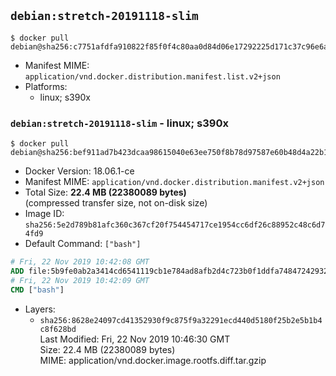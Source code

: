 ## `debian:stretch-20191118-slim`

```console
$ docker pull debian@sha256:c7751afdfa910822f85f0f4c80aa0d84d06e17292225d171c37c96e6a59060d3
```

-	Manifest MIME: `application/vnd.docker.distribution.manifest.list.v2+json`
-	Platforms:
	-	linux; s390x

### `debian:stretch-20191118-slim` - linux; s390x

```console
$ docker pull debian@sha256:bef911ad7b423dcaa98615040e63ee750f8b78d97587e60b48d4a22b12e06f08
```

-	Docker Version: 18.06.1-ce
-	Manifest MIME: `application/vnd.docker.distribution.manifest.v2+json`
-	Total Size: **22.4 MB (22380089 bytes)**  
	(compressed transfer size, not on-disk size)
-	Image ID: `sha256:5e2d789b81afc360c367cf20f754454717ce1954cc6df26c88952c48c6d74fd9`
-	Default Command: `["bash"]`

```dockerfile
# Fri, 22 Nov 2019 10:42:08 GMT
ADD file:5b9fe0ab2a3414cd6541119cb1e784ad8afb2d4c723b0f1ddfa7484724293253 in / 
# Fri, 22 Nov 2019 10:42:09 GMT
CMD ["bash"]
```

-	Layers:
	-	`sha256:8628e24097cd41352930f9c875f9a32291ecd440d5180f25b2e5b1b4c8f628bd`  
		Last Modified: Fri, 22 Nov 2019 10:46:30 GMT  
		Size: 22.4 MB (22380089 bytes)  
		MIME: application/vnd.docker.image.rootfs.diff.tar.gzip
